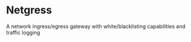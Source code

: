 # Netgress
A network ingress/egress gateway with white/blacklisting capabilities and traffic logging
